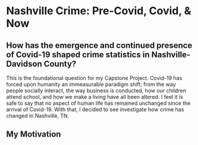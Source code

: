 # Nashville Crime: Pre-Covid, Covid, & Now
## How has the emergence and continued presence of Covid-19 shaped crime statistics in Nashville-Davidson County?

This is the foundational question for my Capstone Project.  Covid-19 has forced upon humanity an immeasurable paradigm shift; from the way people socially interact, the way business is conducted, how our children attend school, and how we make a living have all been altered.  I feel it is safe to say that no aspect of human life has remained unchanged since the arrival of Covid-19.  With that, I decided to see investigate how crime has changed in Nashville, TN.

## My Motivation
